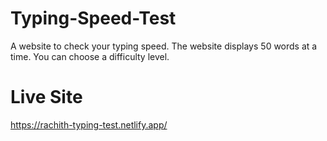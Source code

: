 # Typing-Speed-Test
A website to check your typing speed. The website displays 50 words at a time. You can choose a difficulty level.

# Live Site
https://rachith-typing-test.netlify.app/
